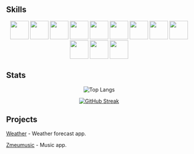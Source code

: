 ## Skills
<div align="center"> 
  
<img src="https://cdn.jsdelivr.net/gh/devicons/devicon@latest/icons/kotlin/kotlin-original.svg" height="50" width="50"/>
<img src="https://cdn.jsdelivr.net/gh/devicons/devicon@latest/icons/jetpackcompose/jetpackcompose-original.svg" height="50" width="50"/>
<img src="https://img.icons8.com/?size=100&id=P2AnGyiJxMpp&format=png&color=000000" height="50" width="50"/>          
<img src="https://cdn.jsdelivr.net/gh/devicons/devicon@latest/icons/ktor/ktor-original.svg" height="50" width="50"/>
<img src="https://cdn.jsdelivr.net/gh/devicons/devicon@latest/icons/git/git-original.svg" height="50" width="50"/>
<img src="https://cdn.jsdelivr.net/gh/devicons/devicon@latest/icons/sqlite/sqlite-original.svg" height="50" width="50"/>
<img src="https://cdn.jsdelivr.net/gh/devicons/devicon@latest/icons/androidstudio/androidstudio-original.svg" height="50" width="50"/>
<img src="https://cdn.jsdelivr.net/gh/devicons/devicon@latest/icons/figma/figma-original.svg" height="50" width="50"/>
<img src="https://cdn.jsdelivr.net/gh/devicons/devicon@latest/icons/java/java-original.svg" height="50" width="50"/>
<img src="https://cdn.jsdelivr.net/gh/devicons/devicon@latest/icons/materialui/materialui-original.svg" height="50" width="50"/>     
<img src="https://cdn.jsdelivr.net/gh/devicons/devicon@latest/icons/jetbrains/jetbrains-original.svg" height="50" width="50"/>
<img src="https://cdn.jsdelivr.net/gh/devicons/devicon@latest/icons/googlecloud/googlecloud-original.svg" height="50" width="50"/>
          
</div>
 

## Stats

<div align='center'>

![Top Langs](https://github-readme-stats.vercel.app/api/top-langs/?username=mvrlxcdev&theme=tokyonight&card_width=500)

</div>
<div align='center'>

 [![GitHub Streak](https://streak-stats.demolab.com?user=mvrlxcdev&theme=dark&card_width=500&card_height=200)](https://git.io/streak-stats)

</div>

  

## Projects

[Weather](https://github.com/mvrlxcdev/weather) - Weather forecast app. 

[Zmeumusic](https://github.com/mvrlxcdev/zmeumusic) - Music app.
